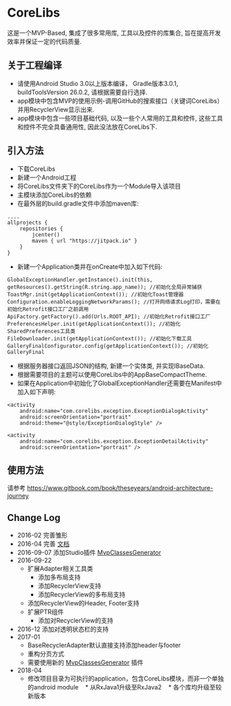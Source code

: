 # CoreLibs

这是一个MVP-Based, 集成了很多常用库, 工具以及控件的库集合, 旨在提高开发效率并保证一定的代码质量.

## 关于工程编译

* 请使用Android Studio 3.0以上版本编译， Gradle版本3.0.1, buildToolsVersion 26.0.2, 请根据需要自行选择.
* app模块中包含MVP的使用示例-调用GitHub的搜索接口（关键词CoreLibs）并用RecyclerView显示出来.
* app模块中包含一些项目基础代码, 以及一些个人常用的工具和控件, 这些工具和控件不完全具备通用性, 因此没法放在CoreLibs下.

## 引入方法

* 下载CoreLibs
* 新建一个Android工程
* 将CoreLibs文件夹下的CoreLibs作为一个Module导入该项目
* 主模块添加CoreLibs的依赖
* 在最外层的build.gradle文件中添加maven库:

````
....
allprojects {
    repositories {
        jcenter()
        maven { url "https://jitpack.io" }
    }
}

````

* 新建一个Application类并在onCreate中加入如下代码:

````
GlobalExceptionHandler.getInstance().init(this, getResources().getString(R.string.app_name)); //初始化全局异常捕获
ToastMgr.init(getApplicationContext()); //初始化Toast管理器
Configuration.enableLoggingNetworkParams(); //打开网络请求Log打印，需要在初始化Retrofit接口工厂之前调用
ApiFactory.getFactory().add(Urls.ROOT_API); //初始化Retrofit接口工厂
PreferencesHelper.init(getApplicationContext()); //初始化SharedPreferences工具类
FileDownloader.init(getApplicationContext()); //初始化下载工具
GalleryFinalConfigurator.config(getApplicationContext()); //初始化GalleryFinal
````
* 根据服务器接口返回JSON的结构, 新建一个实体类, 并实现IBaseData.
* 根据需要项目的主题可以使用CoreLibs中的AppBaseCompactTheme.
* 如果在Application中初始化了GlobalExceptionHandler还需要在Manifest中加入如下声明:

````
<activity
    android:name="com.corelibs.exception.ExceptionDialogActivity"
    android:screenOrientation="portrait"
    android:theme="@style/ExceptionDialogStyle" />

<activity
    android:name="com.corelibs.exception.ExceptionDetailActivity"
    android:screenOrientation="portrait" />
````

## 使用方法

请参考 https://www.gitbook.com/book/theseyears/android-architecture-journey

## Change Log

* 2016-02 完善雏形
* 2016-04 完善 [文档](https://www.gitbook.com/book/theseyears/android-architecture-journey)
* 2016-09-07 添加Studio插件 [MvpClassesGenerator](https://github.com/TheseYears/MvpClassesGenerator)
* 2016-09-22 
    * 扩展Adapter相关工具类 <BR/>
        * 添加多布局支持
        * 添加RecyclerView支持
        * 添加RecyclerView的多布局支持
    * 添加RecyclerView的Header, Footer支持
    * 扩展PTR组件 <BR/>
        * 添加对RecyclerView的支持
* 2016-12 添加对透明状态栏的支持
* 2017-01 
    * BaseRecyclerAdapter默认直接支持添加header与footer <BR/>
    * 重构分页方式
    * 需要使用新的 [MvpClassesGenerator](https://github.com/TheseYears/MvpClassesGenerator/blob/master/MvpClassesGenerator.jar) 插件
* 2018-04 
    * 修改项目目录为可执行的application，包含CoreLibs模块，而非一个单独的android module
    * 从RxJava1升级至RxJava2
    * 各个库均升级至较新版本
